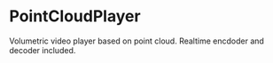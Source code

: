 # PointCloudPlayer
Volumetric video player based on point cloud. Realtime encdoder and decoder included.
